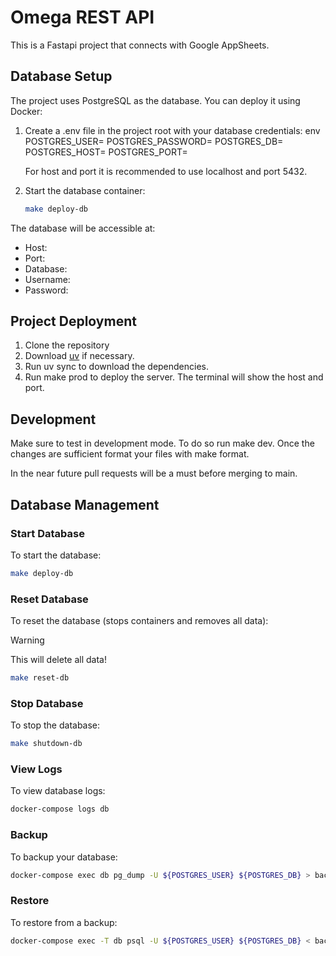 # Omega REST API

This is a Fastapi project that connects with Google AppSheets.

## Database Setup

The project uses PostgreSQL as the database. You can deploy it using Docker:

1. Create a .env file in the project root with your database credentials:
   env
   POSTGRES_USER=<username>
   POSTGRES_PASSWORD=<password>
   POSTGRES_DB=<db-name>
   POSTGRES_HOST=<host>
   POSTGRES_PORT=<port>
   
   For host and port it is recommended to use localhost and port 5432.
2. Start the database container:
   ```bash
   make deploy-db
   ```

The database will be accessible at:
- Host: <host>
- Port: <port>
- Database: <db-name>
- Username: <username>
- Password: <password>

## Project Deployment

1. Clone the repository
2. Download [uv](https://docs.astral.sh/uv/) if necessary.
3. Run uv sync to download the dependencies.
4. Run make prod to deploy the server. The terminal will show the host and port.

## Development

Make sure to test in development mode. To do so run make dev. 
Once the changes are sufficient format your files with make format. 

In the near future pull requests will be a must before merging to main.

## Database Management

### Start Database
To start the database:
```bash
make deploy-db
```

### Reset Database
To reset the database (stops containers and removes all data):
> [!WARNING]
> This will delete all data!
```bash
make reset-db
```

### Stop Database
To stop the database:
```bash
make shutdown-db
```

### View Logs
To view database logs:
```bash
docker-compose logs db
```

### Backup
To backup your database:
```bash
docker-compose exec db pg_dump -U ${POSTGRES_USER} ${POSTGRES_DB} > backup.sql
```

### Restore
To restore from a backup:
```bash
docker-compose exec -T db psql -U ${POSTGRES_USER} ${POSTGRES_DB} < backup.sql
```